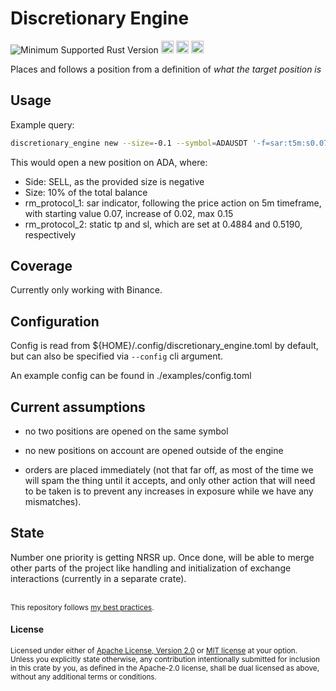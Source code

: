 # Discretionary Engine
![Minimum Supported Rust Version](https://img.shields.io/badge/nigltly-1.80+-ab6000.svg)
[<img alt="crates.io" src="https://img.shields.io/crates/v/discretionary_engine.svg?style=for-the-badge&color=fc8d62&logo=rust" height="20">](https://crates.io/crates/discretionary_engine)
[<img alt="docs.rs" src="https://img.shields.io/badge/docs.rs-discretionary_engine-66c2a5?style=for-the-badge&labelColor=555555&logo=docs.rs" height="20">](https://docs.rs/discretionary_engine)
[<img alt="build status" src="https://img.shields.io/github/actions/workflow/status/valeratrades/discretionary_engine/ci.yml?branch=master&style=for-the-badge" height="20">](https://github.com/valeratrades/discretionary_engine/actions?query=branch%3Amaster)
<!--NB: Won't find it if repo is private-->

Places and follows a position from a definition of _what the target position is_

## Usage
Example query:
```sh
discretionary_engine new --size=-0.1 --symbol=ADAUSDT '-f=sar:t5m:s0.07:i0.02:m0.15' '-f=tpsl:t0.4884:s0.5190'
```
This would open a new position on ADA, where:
- Side: SELL, as the provided size is negative
- Size: 10% of the total balance
- rm_protocol_1: sar indicator, following the price action on 5m timeframe, with starting value 0.07, increase of 0.02, max 0.15
- rm_protocol_2: static tp and sl, which are set at 0.4884 and 0.5190, respectively

## Coverage
Currently only working with Binance.

## Configuration
Config is read from ${HOME}/.config/discretionary_engine.toml by default, but can also be specified via `--config` cli argument.

An example config can be found in ./examples/config.toml

## Current assumptions
- no two positions are opened on the same symbol

- no new positions on account are opened outside of the engine

- orders are placed immediately (not that far off, as most of the time we will spam the thing until it accepts, and only other action that will need to be taken is to prevent any increases in exposure while we have any mismatches).


## State
Number one priority is getting NRSR up.
Once done, will be able to merge other parts of the project like handling and initialization of exchange interactions (currently in a separate crate).

<br>

<sup>
This repository follows <a href="https://github.com/valeratrades/.github/tree/master/best_practices">my best practices</a>.
</sup>

#### License

<sup>
Licensed under either of <a href="LICENSE-APACHE">Apache License, Version
2.0</a> or <a href="LICENSE-MIT">MIT license</a> at your option.
</sup>

<br>

<sub>
Unless you explicitly state otherwise, any contribution intentionally submitted
for inclusion in this crate by you, as defined in the Apache-2.0 license, shall
be dual licensed as above, without any additional terms or conditions.
</sub>

